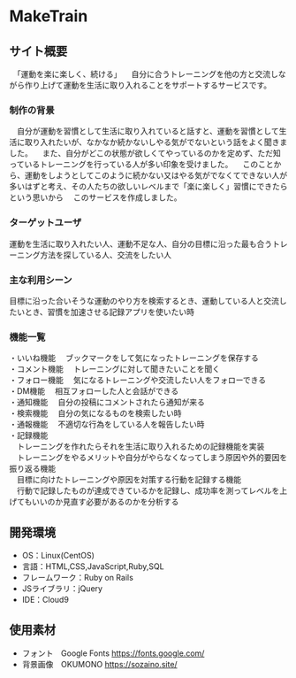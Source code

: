 # MakeTrain

## サイト概要
　「運動を楽に楽しく、続ける」
　自分に合うトレーニングを他の方と交流しながら作り上げて運動を生活に取り入れることをサポートするサービスです。

### 制作の背景
　自分が運動を習慣として生活に取り入れていると話すと、運動を習慣として生活に取り入れたいが、なかなか続かないしやる気がでないという話をよく聞きました。
　また、自分がどこの状態が欲しくてやっているのかを定めず、ただ知っているトレーニングを行っている人が多い印象を受けました。
　このことから、運動をしようとしてこのように続かない又はやる気がでなくてできない人が多いはずと考え、その人たちの欲しいレベルまで「楽に楽しく」習慣にできたらという思いから
　このサービスを作成しました。

### ターゲットユーザ
運動を生活に取り入れたい人、運動不足な人、自分の目標に沿った最も合うトレーニング方法を探している人、交流をしたい人

### 主な利用シーン
目標に沿った合いそうな運動のやり方を検索するとき、運動している人と交流したいとき、習慣を加速させる記録アプリを使いたい時

### 機能一覧
・いいね機能
　ブックマークをして気になったトレーニングを保存する<br>
・コメント機能
　トレーニングに対して聞きたいことを聞く<br>
・フォロー機能
　気になるトレーニングや交流したい人をフォローできる<br>
・DM機能
　相互フォローした人と会話ができる<br>
・通知機能
　自分の投稿にコメントされたら通知が来る<br>
・検索機能
　自分の気になるものを検索したい時<br>
・通報機能
　不適切な行為をしている人を報告したい時<br>
・記録機能<br>
　トレーニングを作れたらそれを生活に取り入れるための記録機能を実装<br>
　トレーニングをやるメリットや自分がやらなくなってしまう原因や外的要因を振り返る機能<br>
　目標に向けたトレーニングや原因を対策する行動を記録する機能<br>
　行動で記録したものが達成できているかを記録し、成功率を測ってレベルを上げてもいいのか見直す必要があるのかを分析する

## 開発環境
- OS：Linux(CentOS)
- 言語：HTML,CSS,JavaScript,Ruby,SQL
- フレームワーク：Ruby on Rails
- JSライブラリ：jQuery
- IDE：Cloud9

## 使用素材
- フォント　Google Fonts https://fonts.google.com/
- 背景画像　OKUMONO https://sozaino.site/
